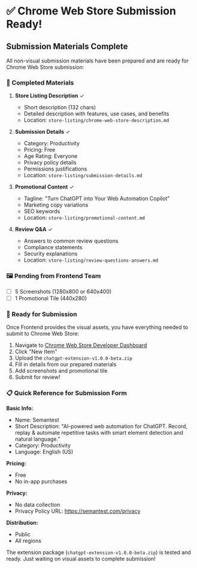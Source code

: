 # ✅ Chrome Web Store Submission Ready!

## Submission Materials Complete

All non-visual submission materials have been prepared and are ready for Chrome Web Store submission:

### 📝 Completed Materials

1. **Store Listing Description** ✓
   - Short description (132 chars)
   - Detailed description with features, use cases, and benefits
   - Location: `store-listing/chrome-web-store-description.md`

2. **Submission Details** ✓
   - Category: Productivity
   - Pricing: Free
   - Age Rating: Everyone
   - Privacy policy details
   - Permissions justifications
   - Location: `store-listing/submission-details.md`

3. **Promotional Content** ✓
   - Tagline: "Turn ChatGPT into Your Web Automation Copilot"
   - Marketing copy variations
   - SEO keywords
   - Location: `store-listing/promotional-content.md`

4. **Review Q&A** ✓
   - Answers to common review questions
   - Compliance statements
   - Security explanations
   - Location: `store-listing/review-questions-answers.md`

### 🖼️ Pending from Frontend Team

- [ ] 5 Screenshots (1280x800 or 640x400)
- [ ] 1 Promotional Tile (440x280)

### 🚀 Ready for Submission

Once Frontend provides the visual assets, you have everything needed to submit to Chrome Web Store:

1. Navigate to [Chrome Web Store Developer Dashboard](https://chrome.google.com/webstore/devconsole)
2. Click "New Item"
3. Upload the `chatgpt-extension-v1.0.0-beta.zip` 
4. Fill in details from our prepared materials
5. Add screenshots and promotional tile
6. Submit for review!

### 📋 Quick Reference for Submission Form

**Basic Info:**
- Name: Semantest
- Short Description: "AI-powered web automation for ChatGPT. Record, replay & automate repetitive tasks with smart element detection and natural language."
- Category: Productivity
- Language: English (US)

**Pricing:**
- Free
- No in-app purchases

**Privacy:**
- No data collection
- Privacy Policy URL: https://semantest.com/privacy

**Distribution:**
- Public
- All regions

The extension package (`chatgpt-extension-v1.0.0-beta.zip`) is tested and ready. Just waiting on visual assets to complete submission!